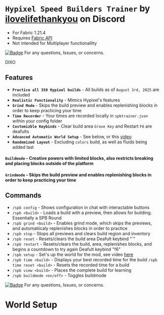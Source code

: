 # `Hypixel Speed Builders Trainer` by [ilovelifethankyou](https://discord.com/users/ilovelifethankyou) on Discord
- For Fabric 1.21.4
- Requires [Fabric API](https://modrinth.com/mod/fabric-api)
- Not intended for Multiplayer functionallity

[![Badge](https://img.shields.io/badge/ilovelifethankyou-8a2be2?style=social&logo=discord&logoColor=%235865F2&logoSize=auto&labelColor=%23000000&color=%23000000&cacheSeconds=3600&link=https%3A%2F%2Fdiscord.com%2Fusers%2Filovelifethankyou
)](https://discord.com/users/ilovelifethankyou)  For any questions, Issues, or concerns.

DIXO

## Features
- **`Practice all 350 Hypixel builds`** - All builds as of `August 3rd, 2025` are included
- **`Realistic Functionality`** - Mimics Hypixel's features
- **`Grind Mode`** - Skips the build preview and enables replenishing blocks in order to keep practicing your time
- **`Time Recorder`** - Your times are recorded locally in `spbtrainer.json` within your config folder
- **`Customizble Keybinds`** - Clear build area `Grave Key` and Restart `F6` are deafults
- **`Advanced Automatic World Setup`** - See below, or this [video](youtube)
- **`Randomized Layout`** - Excluding `colors` build, as well as fluids being added last

#### `Buildmode` - Creative powers with limited blocks, also restricts breaking and placing blocks outside of the platform
#### `Grindmode` - Skips the build preview and enables replenishing blocks in order to keep practicing your time

## Commands
- `/spb config` - Shows configuration in chat with interactable buttons
- `/spb <build>` - Loads a build with a preview, then allows for building. Essentially a SPB Round
- `/spb grind <build>` - Enables grind mode, which skips the previews, and automatiicaly replenishes blocks in order to practice
- `/spb stop` - Stops all previews and clears build region and inventory
- `/spb reset` - Resets/clears the build area
  Deafult keybind "`"
- `/spb restart` - Resets/clears the build, area, replenishes blocks, and begins a countdown to try again
  Deafult keybind "f6"
- `/spb setup` - Set's up the world for the mod, see video [here](YOUTUBE)
- `/spb time <build>` - Displays your best recorded time for the build
  `/spb time reset <build>` - Resets the recorded time for a build
- `/spb view <build>` - Places the complete build for learning
- `/spb buildmode <on/off>` - Toggles buildmode

[![Badge](https://img.shields.io/badge/ilovelifethankyou-8a2be2?style=social&logo=discord&logoColor=%235865F2&logoSize=auto&labelColor=%23000000&color=%23000000&cacheSeconds=3600&link=https%3A%2F%2Fdiscord.com%2Fusers%2Filovelifethankyou
)](https://discord.com/users/ilovelifethankyou)  For any questions, Issues, or concerns.

# World Setup
